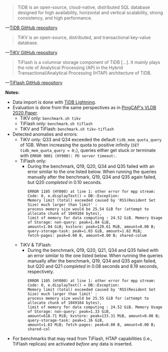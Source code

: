 > TiDB is an open-source, cloud-native, distributed SQL database designed for high availability, horizontal and vertical scalability, strong consistency, and high performance.

—[TiDB GitHub repository](https://github.com/pingcap/tidb)

> TiKV is an open-source, distributed, and transactional key-value database.

—[TiKV GitHub repository](https://github.com/tikv/tikv)

> TiFlash is a columnar storage component of TiDB [...]. It mainly plays the role of Analytical Processing (AP) in the Hybrid Transactional/Analytical Processing (HTAP) architecture of TiDB.

—[TiFlash GitHub repository](https://github.com/pingcap/tiflash)

**Notes:**

- Data import is done with [TiDB Lightning](https://docs.pingcap.com/tidb/stable/tidb-lightning-overview/).
- Evaluation is done from the same perspectives as in [PingCAP's VLDB 2020 Paper](https://www.vldb.org/pvldb/vol13/p3072-huang.pdf).
    - TiKV only: `benchmark.sh tikv`
    - TiFlash only: `benchmark.sh tiflash`
    - TiKV and TiFlash: `benchmark.sh tikv-tiflash`
- Detected anomalies and errors:
  - TiKV only: Q33 and Q34 exceeded the default `tidb_mem_quota_query` of 1GB. When increasing the quota to positive infinity (`SET tidb_mem_quota_query = 0;`), queries either get stuck or terminate with `ERROR 9001 (HY000): PD server timeout:`.
  - TiFlash only: 
    - During the benchmark, Q19, Q20, Q34 and Q35 failed with an error similar to the one listed below. When running the queries manually after the benchmark, Q19, Q34 and Q35 again failed, but Q20 _completed_ in 0.10 seconds.
      ```
      ERROR 1105 (HY000) at line 1: other error for mpp stream: Code: 0, e.displayText() = DB::Exception: 
      Memory limit (total) exceeded caused by 'RSS(Resident Set Size) much larger than limit' : 
      process memory size would be 25.54 GiB for (attempt to allocate chunk of 1049104 bytes), 
      limit of memory for data computing : 24.52 GiB. Memory Usage of Storage: non-query: peak=1.84 GiB, 
      amount=1.04 GiB; kvstore: peak=120.61 MiB, amount=0.00 B; query-storage-task: peak=1.03 GiB, amount=1.62 MiB; 
      fetch-pages: peak=0.00 B, amount=0.00 B; shared-colum
      ```
  - TiKV & TiFlash:
    - During the benchmark, Q19, Q20, Q21, Q34 and Q35 failed with an error similar to the one listed below. When running the queries manually after the benchmark, Q19, Q34 and Q35 again failed, but Q20 and Q21 _completed_ in 0.08 seconds and 8.19 seconds, respectively.
      ```
      ERROR 1105 (HY000) at line 1: other error for mpp stream: Code: 0, e.displayText() = DB::Exception: 
      Memory limit (total) exceeded caused by 'RSS(Resident Set Size) much larger than limit' : 
      process memory size would be 25.55 GiB for (attempt to allocate chunk of 1049104 bytes), 
      limit of memory for data computing : 24.52 GiB. Memory Usage of Storage: non-query: peak=1.33 GiB, 
      amount=618.71 MiB; kvstore: peak=133.31 MiB, amount=0.00 B; query-storage-task: peak=1.16 GiB, 
      amount=1.63 MiB; fetch-pages: peak=0.00 B, amount=0.00 B; shared-col
      ```
- For benchmarks that may read from TiFlash, HTAP capabilities (i.e., TiFlash replicas) are activated _before_ any data is inserted.
